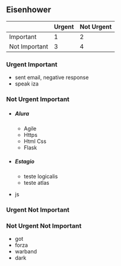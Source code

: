 ## Eisenhower

|               | Urgent | Not Urgent |
|---------------|--------|------------|
| Important     |   1    |    2       |
| Not Important |   3    |    4       | 
	


### Urgent Important
- sent email, negative response
- speak iza
  
### Not Urgent Important
- ##### Alura 
  - Agile
  - Https
  - Html Css
  - Flask

  
- ##### Estagio
  - teste logicalis
  - teste atlas
  
- js

### Urgent Not Important

### Not Urgent Not Important
- got
- forza
- warband
- dark
